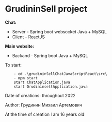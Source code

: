 # GrudininSell project 

**Chat:**
* Server - Spring boot websocket Java  + MySQL
* Client - ReactJS

**Main website:**
* Backand - Spring boot Java + MySQL

To start:

        - cd .\grudininSellChatJavaScriptReact\src\
        - npm start
        start ChatApplication.java
        start GrudininsellApplication.java

Date of creations: throughout 2022

Author: Грудинин Михаил Артемович

At the time of creation I am 16 years old
